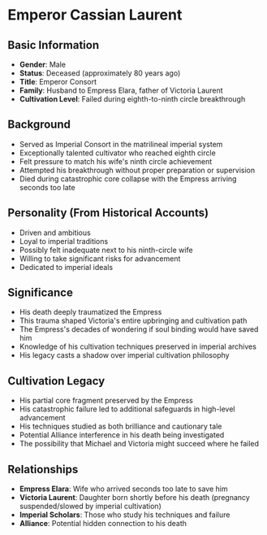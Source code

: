# Emperor Cassian Laurent

## Basic Information
- **Gender**: Male
- **Status**: Deceased (approximately 80 years ago)
- **Title**: Emperor Consort
- **Family**: Husband to Empress Elara, father of Victoria Laurent
- **Cultivation Level**: Failed during eighth-to-ninth circle breakthrough

## Background
- Served as Imperial Consort in the matrilineal imperial system
- Exceptionally talented cultivator who reached eighth circle
- Felt pressure to match his wife's ninth circle achievement
- Attempted his breakthrough without proper preparation or supervision
- Died during catastrophic core collapse with the Empress arriving seconds too late

## Personality (From Historical Accounts)
- Driven and ambitious
- Loyal to imperial traditions
- Possibly felt inadequate next to his ninth-circle wife
- Willing to take significant risks for advancement
- Dedicated to imperial ideals

## Significance
- His death deeply traumatized the Empress
- This trauma shaped Victoria's entire upbringing and cultivation path
- The Empress's decades of wondering if soul binding would have saved him
- Knowledge of his cultivation techniques preserved in imperial archives
- His legacy casts a shadow over imperial cultivation philosophy

## Cultivation Legacy
- His partial core fragment preserved by the Empress
- His catastrophic failure led to additional safeguards in high-level advancement
- His techniques studied as both brilliance and cautionary tale
- Potential Alliance interference in his death being investigated
- The possibility that Michael and Victoria might succeed where he failed

## Relationships
- **Empress Elara**: Wife who arrived seconds too late to save him
- **Victoria Laurent**: Daughter born shortly before his death (pregnancy suspended/slowed by imperial cultivation)
- **Imperial Scholars**: Those who study his techniques and failure
- **Alliance**: Potential hidden connection to his death
